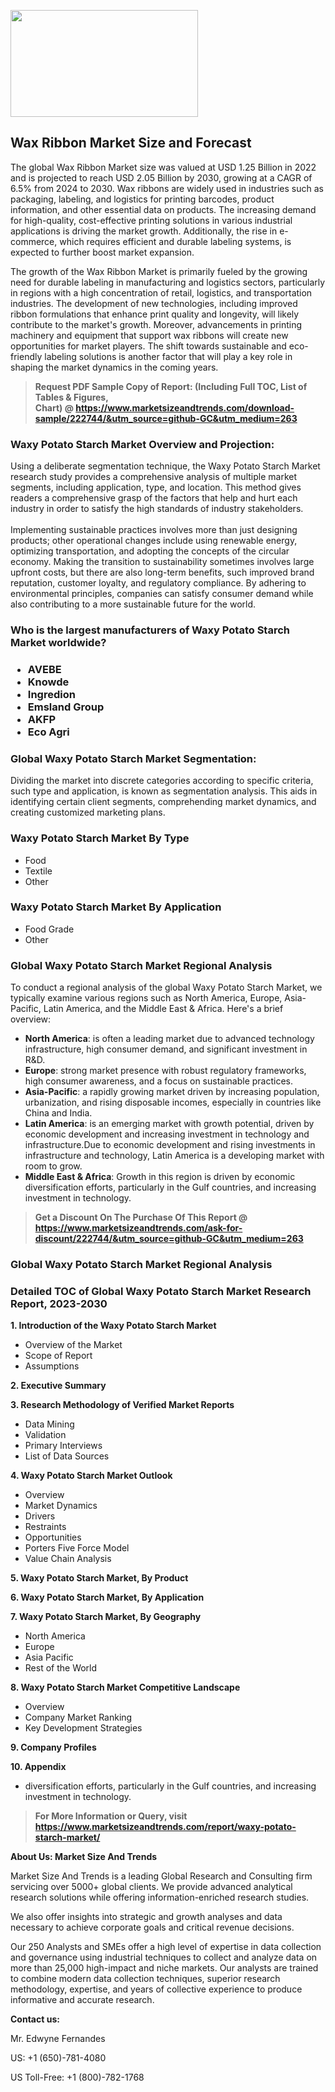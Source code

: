 <p><img class="alignnone size-medium wp-image-20088" src="https://ffe5etoiles.com/wp-content/uploads/2024/12/MST1-300x171.png" alt="" width="300" height="171" /></p><h2>Wax Ribbon Market Size and Forecast</h2><p>The global Wax Ribbon Market size was valued at USD 1.25 Billion in 2022 and is projected to reach USD 2.05 Billion by 2030, growing at a CAGR of 6.5% from 2024 to 2030. Wax ribbons are widely used in industries such as packaging, labeling, and logistics for printing barcodes, product information, and other essential data on products. The increasing demand for high-quality, cost-effective printing solutions in various industrial applications is driving the market growth. Additionally, the rise in e-commerce, which requires efficient and durable labeling systems, is expected to further boost market expansion.</p><p>The growth of the Wax Ribbon Market is primarily fueled by the growing need for durable labeling in manufacturing and logistics sectors, particularly in regions with a high concentration of retail, logistics, and transportation industries. The development of new technologies, including improved ribbon formulations that enhance print quality and longevity, will likely contribute to the market's growth. Moreover, advancements in printing machinery and equipment that support wax ribbons will create new opportunities for market players. The shift towards sustainable and eco-friendly labeling solutions is another factor that will play a key role in shaping the market dynamics in the coming years.</p></p><blockquote id="" class=""><strong>Request PDF Sample Copy of Report: (Including Full TOC, List of Tables &amp; Figures, Chart)&nbsp;@&nbsp;<strong><a href="https://www.marketsizeandtrends.com/download-sample/222744/&utm_source=github-GC&utm_medium=263" target="_blank">https://www.marketsizeandtrends.com/download-sample/222744/&utm_source=github-GC&utm_medium=263</a></strong></strong></blockquote><h3 id="" class="">Waxy Potato Starch Market&nbsp;Overview and Projection:</h3><p id="" class="">Using a deliberate segmentation technique, the Waxy Potato Starch Market research study provides a comprehensive analysis of multiple market segments, including application, type, and location. This method gives readers a comprehensive grasp of the factors that help and hurt each industry in order to satisfy the high standards of industry stakeholders. <br /> <br />Implementing sustainable practices involves more than just designing products; other operational changes include using renewable energy, optimizing transportation, and adopting the concepts of the circular economy. Making the transition to sustainability sometimes involves large upfront costs, but there are also long-term benefits, such improved brand reputation, customer loyalty, and regulatory compliance. By adhering to environmental principles, companies can satisfy consumer demand while also contributing to a more sustainable future for the world.</p><h3 id="" class="">Who is the largest manufacturers of&nbsp;Waxy Potato Starch Market worldwide?</h3><h3 class=""><p><ul><li>AVEBE </li><li> Knowde </li><li> Ingredion </li><li> Emsland Group </li><li> AKFP </li><li> Eco Agri</li></ul></p></h3><h3 id="" class="">Global&nbsp;Waxy Potato Starch Market Segmentation:</h3><p id="" class="">Dividing the market into discrete categories according to specific criteria, such type and application, is known as segmentation analysis. This aids in identifying certain client segments, comprehending market dynamics, and creating customized marketing plans.</p><h3 id="" class="">Waxy Potato Starch Market&nbsp;By Type</h3><p><p><ul><li>Food</li><li> Textile</li><li> Other</p></li></ul></p></p><h3 id="" class="">Waxy Potato Starch Market&nbsp;By Application</h3><p class=""><p><ul><li>Food Grade</li><li> Other</li></ul></p></p><h3 id="" class="">Global Waxy Potato Starch Market Regional Analysis</h3><p id="" class="">To conduct a regional analysis of the global Waxy Potato Starch Market, we typically examine various regions such as North America, Europe, Asia-Pacific, Latin America, and the Middle East &amp; Africa. Here's a brief overview:</p><ul><li><strong>North America</strong>: is often a leading market due to advanced technology infrastructure, high consumer demand, and significant investment in R&amp;D.</li><li><strong>Europe</strong>: strong market presence with robust regulatory frameworks, high consumer awareness, and a focus on sustainable practices.</li><li><strong>Asia-Pacific</strong>: a rapidly growing market driven by increasing population, urbanization, and rising disposable incomes, especially in countries like China and India.</li><li><strong>Latin America</strong>: is an emerging market with growth potential, driven by economic development and increasing investment in technology and infrastructure.Due to economic development and rising investments in infrastructure and technology, Latin America is a developing market with room to grow.</li><li><strong>Middle East &amp; Africa</strong>: Growth in this region is driven by economic diversification efforts, particularly in the Gulf countries, and increasing investment in technology.</li></ul><blockquote id="" class=""><strong>Get a Discount On The Purchase Of This Report @ <strong><a href="https://www.marketsizeandtrends.com/ask-for-discount/222744/&utm_source=github-GC&utm_medium=263" target="_blank">https://www.marketsizeandtrends.com/ask-for-discount/222744/&utm_source=github-GC&utm_medium=263</a></strong></strong></blockquote><h3 id="" class="">Global Waxy Potato Starch Market Regional Analysis</h3><h3 id="" class="">Detailed TOC of Global Waxy Potato Starch Market Research Report, 2023-2030</h3><p id="" class=""><strong>1. Introduction of the Waxy Potato Starch Market</strong></p><ul><li>Overview of the Market</li><li>Scope of Report</li><li>Assumptions</li></ul><p id="" class=""><strong>2. Executive Summary</strong></p><p id="" class=""><strong>3. Research Methodology of Verified Market Reports</strong></p><ul><li>Data Mining</li><li>Validation</li><li>Primary Interviews</li><li>List of Data Sources</li></ul><p id="" class=""><strong>4. Waxy Potato Starch Market Outlook</strong></p><ul><li>Overview</li><li>Market Dynamics</li><li>Drivers</li><li>Restraints</li><li>Opportunities</li><li>Porters Five Force Model</li><li>Value Chain Analysis</li></ul><p id="" class=""><strong>5. Waxy Potato Starch Market, By Product</strong></p><p id="" class=""><strong>6. Waxy Potato Starch Market, By Application</strong></p><p id="" class=""><strong>7. Waxy Potato Starch Market, By Geography</strong></p><ul><li>North America</li><li>Europe</li><li>Asia Pacific</li><li>Rest of the World</li></ul><p id="" class=""><strong>8. Waxy Potato Starch Market Competitive Landscape</strong></p><ul><li>Overview</li><li>Company Market Ranking</li><li>Key Development Strategies</li></ul><p id="" class=""><strong>9. Company Profiles</strong></p><p id="" class=""><strong>10. Appendix</strong></p><ul><li>diversification efforts, particularly in the Gulf countries, and increasing investment in technology.</li></ul><blockquote id="" class=""><strong>For More Information or Query, visit <strong><strong><a href="https://www.marketsizeandtrends.com/report/waxy-potato-starch-market/" target="_blank">https://www.marketsizeandtrends.com/report/waxy-potato-starch-market/</a></strong></strong></strong></blockquote><p id="" class=""><strong>About Us: Market Size And Trends</strong></p><p id="" class="">Market Size And Trends is a leading Global Research and Consulting firm servicing over 5000+ global clients. We provide advanced analytical research solutions while offering information-enriched research studies.</p><p id="" class="">We also offer insights into strategic and growth analyses and data necessary to achieve corporate goals and critical revenue decisions.</p><p id="" class="">Our 250 Analysts and SMEs offer a high level of expertise in data collection and governance using industrial techniques to collect and analyze data on more than 25,000 high-impact and niche markets. Our analysts are trained to combine modern data collection techniques, superior research methodology, expertise, and years of collective experience to produce informative and accurate research.</p><p id="" class=""><strong>Contact us:</strong></p><p id="" class="">Mr. Edwyne Fernandes</p><p id="" class="">US: +1 (650)-781-4080</p><p id="" class="">US Toll-Free: +1 (800)-782-1768</p>

